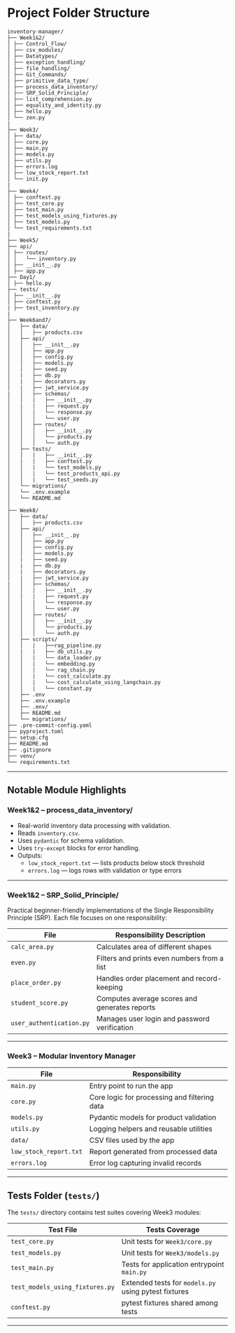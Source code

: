 # Project Folder Structure

```
inventory-manager/
├── Week1&2/
│ ├── Control_Flow/
│ ├── csv_modules/
│ ├── Datatypes/
│ ├── exception_handling/
│ ├── file_handling/
│ ├── Git_Commands/
│ ├── primitive_data_type/
│ ├── process_data_inventory/
│ ├── SRP_Solid_Principle/
│ ├── list_comprehension.py
│ ├── equality_and_identity.py
│ ├── hello.py
│ └── zen.py
|
├── Week3/
│ ├── data/
│ ├── core.py
│ ├── main.py
│ ├── models.py
│ ├── utils.py
│ ├── errors.log
│ ├── low_stock_report.txt
│ └── init.py
|
├── Week4/
│ ├── conftest.py
│ ├── test_core.py
│ ├── test_main.py
│ ├── test_models_using_fixtures.py
│ ├── test_models.py
│ └── test_requirements.txt
|
├── Week5/
├── api/
│ ├── routes/
│ │   └── inventory.py  
│ ├── __init__.py
│ ├── app.py
├── Day1/
│ ├── hello.py
├── tests/
│ ├── __init__.py
│ ├── conftest.py
| ├── test_inventory.py
|
├── Week6and7/
│   ├── data/
│   │   ├── products.csv
│   ├── api/
│   │   ├── __init__.py
│   │   ├── app.py
│   │   ├── config.py
│   │   ├── models.py
│   |   ├── seed.py
│   |   ├── db.py
│   |   ├── decorators.py
│   |   ├── jwt_service.py
|   │   ├── schemas/ 
│   │   |   ├── __init__.py
│   |   |   ├── request.py
│   │   |   └── response.py
│   │   │   └── user.py
│   │   ├── routes/
│   │   │   ├── __init__.py
│   │   │   └── products.py
│   │   │   └── auth.py       
│   ├── tests/ 
│   │   |   ├── __init__.py
│   |   |   ├── conftest.py
│   │   |   └── test_models.py
│   │   |   └── test_products_api.py
│   │   |   └── test_seeds.py
│   └── migrations/
│   └── .env.example
│   └── README.md
│
├── Week8/
│   ├── data/
│   │   ├── products.csv
│   ├── api/
│   │   ├── __init__.py
│   │   ├── app.py
│   │   ├── config.py
│   │   ├── models.py
│   |   ├── seed.py
│   |   ├── db.py
│   |   ├── decorators.py
│   |   ├── jwt_service.py
|   │   ├── schemas/ 
│   │   |   ├── __init__.py
│   |   |   ├── request.py
│   │   |   └── response.py
│   │   │   └── user.py
│   │   ├── routes/
│   │   │   ├── __init__.py
│   │   │   └── products.py
│   │   │   └── auth.py       
│   ├── scripts/ 
│   │   |   ├──rag_pipeline.py
│   |   |   ├── db_utils.py
│   │   |   └── data_loader.py
│   │   |   └── embedding.py
│   │   |   └── rag_chain.py
│   │   |   └── cost_calculate.py
│   │   |   └── cost_calculate_using_langchain.py
│   │   |   └── constant.py
│   ├── .env
│   ├── .env.example
│   ├── .env/
│   ├── README.md
│   └── migrations/
├── .pre-commit-config.yaml
├── pyproject.toml
├── setup.cfg
├── README.md
├── .gitignore
├── venv/
└── requirements.txt
```

---

## Notable Module Highlights

### Week1&2 – process_data_inventory/

- Real-world inventory data processing with validation.
- Reads `inventory.csv`.
- Uses `pydantic` for schema validation.
- Uses `try-except` blocks for error handling.
- Outputs:  
  - `low_stock_report.txt` — lists products below stock threshold  
  - `errors.log` — logs rows with validation or type errors  

---

### Week1&2 – SRP_Solid_Principle/

Practical beginner-friendly implementations of the Single Responsibility Principle (SRP). Each file focuses on one responsibility:

| File                     | Responsibility Description                         |
|--------------------------|--------------------------------------------------|
| `calc_area.py`           | Calculates area of different shapes                |
| `even.py`                | Filters and prints even numbers from a list        |
| `place_order.py`         | Handles order placement and record-keeping         |
| `student_score.py`       | Computes average scores and generates reports      |
| `user_authentication.py` | Manages user login and password verification       |

---

### Week3 – Modular Inventory Manager

| File                   | Responsibility                                 |
|------------------------|-----------------------------------------------|
| `main.py`              | Entry point to run the app                     |
| `core.py`              | Core logic for processing and filtering data  |
| `models.py`            | Pydantic models for product validation         |
| `utils.py`             | Logging helpers and reusable utilities         |
| `data/`                | CSV files used by the app                       |
| `low_stock_report.txt` | Report generated from processed data           |
| `errors.log`           | Error log capturing invalid records            |

---

## Tests Folder (`tests/`)

The `tests/` directory contains test suites covering Week3 modules:

| Test File                   | Tests Coverage                          |
|-----------------------------|---------------------------------------|
| `test_core.py`              | Unit tests for `Week3/core.py`         |
| `test_models.py`            | Unit tests for `Week3/models.py`       |
| `test_main.py`              | Tests for application entrypoint `main.py` |
| `test_models_using_fixtures.py` | Extended tests for `models.py` using pytest fixtures |
| `conftest.py`               | pytest fixtures shared among tests     |

---
